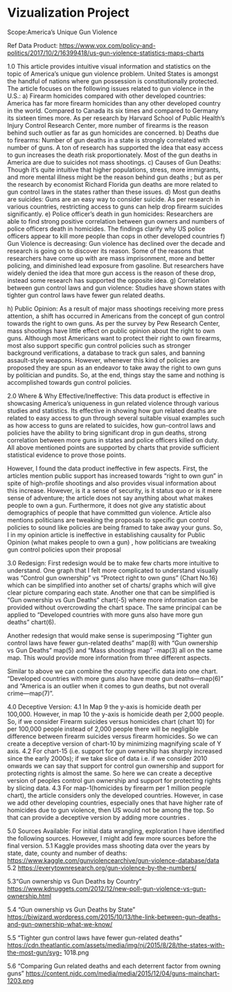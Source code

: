 # Vizualization Project
Scope:America’s Unique Gun Violence

Ref Data Product: https://www.vox.com/policy-and-politics/2017/10/2/16399418/us-gun-violence-statistics-maps-charts

1.0	This article provides intuitive visual information and statistics on the topic of America’s unique gun violence problem. United States is amongst the handful of nations where gun possession is constitutionally protected. The article focuses on the following issues related to gun violence in the U.S.:
a)	Firearm homicides compared with other developed countries: America has far more firearm homicides than any other developed country in the world. Compared to Canada its six times and compared to Germany its sixteen times more. As per research by Harvard School of Public Health’s Injury Control Research Center, more number of firearms is the reason behind such outlier as far as gun homicides are concerned. 
b)	Deaths due to firearms: Number of gun deaths in a state is strongly correlated with number of guns. A ton of research has supported the idea that easy access to gun increases the death risk proportionately. Most of the gun deaths in America are due to suicides not mass shootings. 
c)	Causes of Gun Deaths: Though it’s quite intuitive that higher populations, stress, more immigrants, and more mental illness might be the reason behind gun deaths ; but as per the research by economist Richard Florida  gun deaths are more related to gun control laws in the states rather than these issues.
d)	Most gun deaths are suicides: Guns are an easy way to consider suicide. As per research in various countries, restricting access to guns can help drop firearm suicides significantly.
e)	Police officer’s death in gun homicides: Researchers are able to find strong positive correlation between gun owners and numbers of police officers death in homicides. The findings clarify why US police officers appear to kill more people than cops in other developed countries 
f)	Gun Violence is decreasing: Gun violence has declined over the decade and research is going on to discover its reason. Some of the reasons that researchers have come up with are mass imprisonment, more and better policing, and diminished lead exposure from gasoline. But researchers have widely denied the idea that more gun access is the reason of these drop, instead some research has supported the opposite idea.
g)	Correlation between gun control laws and gun violence: Studies have shown states with tighter gun control laws have fewer gun related deaths. 

h)	Public Opinion:
As a result of major mass shootings receiving more press attention, a shift has occurred in Americans from the concept of gun control towards the right to own guns.
As per the survey by Pew Research Center, mass shootings have little effect on public opinion about the right to own guns. Although most Americans want to protect their right to own firearms, most also support specific gun control policies such as stronger background verifications, a database to track gun sales, and banning assault-style weapons. However, whenever this kind of policies are proposed they are spun as an endeavor to take away the right to own guns by politician and pundits. So, at the end, things stay the same and nothing is accomplished towards gun control policies.

2.0	Where & Why Effective/Ineffective: 
This data product is effective in showcasing America’s uniqueness in gun related violence through various studies and statistics. Its effective in showing how gun related deaths are related to easy access to gun through several suitable visual examples such as how access to guns are related to suicides, how gun-control laws and policies have the ability to bring significant drop in gun deaths, strong correlation between more guns in states and police officers killed on duty. All above mentioned points are supported by charts that provide sufficient statistical evidence to prove those points.

However, I found the data product ineffective in few aspects. First, the articles mention public support has increased towards “right to own gun” in spite of high-profile shootings and also provides visual information about this increase. However, is it a sense of security, is it status quo or is it mere sense of adventure; the article does not say anything about what makes people to own a gun. Furthermore, it does not give any statistic about demographics of people that have committed gun violence. Article also mentions politicians are tweaking the proposals to specific gun control policies to sound like policies are being framed to take away your guns. So, I in my opinion article is ineffective in establishing causality for Public Opinion (what makes people to own a gun) , how politicians are tweaking gun control policies upon their proposal

3.0	Redesign:
First redesign would be to make few charts more intuitive to understand. One graph that I felt more complicated to understand visually was “Control gun ownership” vs “Protect right to own guns” (Chart No.16) which can be simplified into another set of charts/ graphs which will give clear picture comparing each state. Another one that can be simplified is “Gun ownership vs Gun Deaths” chart(-5) where more information can be provided without overcrowding the chart space. The same principal can be applied to “Developed countries with more guns also have more gun deaths” chart(6).
 
Another redesign that would make sense is superimposing “Tighter gun control laws have fewer gun-related deaths” map(8) with “Gun ownership vs Gun Deaths” map(5) and “Mass shootings map” -map(3) all on the same map. This would provide more information from three different aspects.
 
Similar to above we can combine the country specific data into one chart.  “Developed countries with more guns also have more gun deaths—map(6)” and “America is an outlier when it comes to gun deaths, but not overall crime—map(7)”.
 
4.0	Deceptive Version:
4.1	In Map 9 the y-axis is homicide death per 100,000. However, in map 10 the y-axis is homicide death per 2,000 people. So, if we consider Firearm suicides versus homicides chart (chart 10) for per 100,000 people instead of 2,000 people there will be negligible difference between firearm suicides versus firearm homicides. So we can create a deceptive version of chart-10 by minimizing magnifying scale of Y axis.
4.2	For chart-15 (i.e. support for gun ownership has sharply increased since the early 2000s); if we take slice of data i.e. if we consider 2010 onwards we can say that support for control gun ownership and support for protecting rights is almost the same. So here we can create a deceptive version of peoples control gun ownership and support for protecting rights by slicing data.
4.3         For map-1(homicides by firearm per 1 million people chart), the article considers only the developed countries. However, in case we add other developing countries, especially ones that have higher rate of homicides due to gun violence, then US would not be among the top. So that can provide a deceptive version by adding more countries .

5.0       Sources Available:
	For initial data wrangling, exploration I  have identified the following sources. However, I might add  few more sources before the     final version.
5.1 Kaggle provides mass shooting data over the years by state, date, county and number of deaths:
      https://www.kaggle.com/gunviolencearchive/gun-violence-database/data
5.2   https://everytownresearch.org/gun-violence-by-the-numbers/

5.3“Gun ownership vs Gun Deaths by Country”
	https://www.kdnuggets.com/2012/12/new-poll-gun-violence-vs-gun-ownership.html

5.4 “Gun ownership vs Gun Deaths by State”
	https://biwizard.wordpress.com/2015/10/13/the-link-between-gun-deaths-and-gun-ownership-what-we-know/

5.5  “Tighter gun control laws have fewer gun-related deaths”
	https://cdn.theatlantic.com/assets/media/img/nj/2015/8/28/the-states-with-the-most-gun/syg-          1018.png

5.6 “Comparing Gun related deaths and each deterrent factor from owning guns” 
	https://content.njdc.com/media/media/2015/12/04/guns-mainchart-1203.png
	
	
	

	



